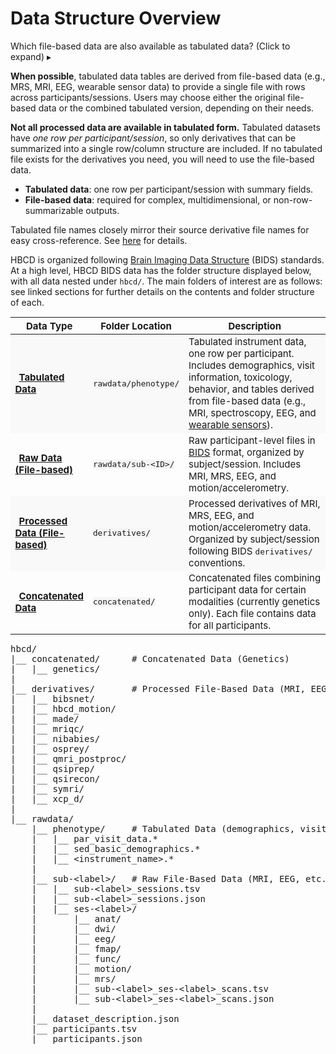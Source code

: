 
# Data Structure Overview

<p>
<div id="warning" class="warning-banner" onclick="toggleCollapse(this)">
  <span class="emoji"><i class="fas fa-exclamation-circle"></i></span>
  <span class="text-with-link">
  <span class="text">Which file-based data are also available as tabulated data? <span class="hint">(Click to expand)</span></span>
  <a class="anchor-link" href="#warning" title="Copy link">
  <i class="fa-solid fa-link"></i>
  </a>
  </span>
  <span class="arrow">▸</span>
</div>
<div class="warning-collapsible-content">
<p><strong>When possible</strong>, tabulated data tables are derived from file-based data (e.g., MRS, MRI, EEG, wearable sensor data) to provide a single file with rows across participants/sessions. Users may choose either the original file-based data or the combined tabulated version, depending on their needs.</p>
<p><strong>Not all processed data are available in tabulated form.</strong> Tabulated datasets have <em>one row per participant/session</em>, so only derivatives that can be summarized into a single row/column structure are included. If no tabulated file exists for the derivatives you need, you will need to use the file-based data.</p>
<ul>
<li><strong>Tabulated data</strong>: one row per participant/session with summary fields.</li>
<li><strong>File-based data</strong>: required for complex, multidimensional, or non-row-summarizable outputs.</li>
</ul>
<p>Tabulated file names closely mirror their source derivative file names for easy cross-reference. See <a href="../../access/metadata/#exceptions-mri" target="_blank">here</a> for details.</p>
</div>
</p>

HBCD is organized following [Brain Imaging Data Structure](https://bids-specification.readthedocs.io/en/stable/) (BIDS) standards. At a high level, HBCD BIDS data has the folder structure displayed below, with all data nested under `hbcd/`. The main folders of interest are as follows: see linked sections for further details on the contents and folder structure of each.

<table class="table-no-vertical-lines" style="width: 100%; border-collapse: collapse; table-layout: fixed; font-size: 15px;">
<thead>
<tr>
  <th style="width: 15%;">Data Type</th>
  <th style="width: 15%;">Folder Location</th>
  <th style="width: 70%;">Description</th>
</tr>
</thead>
<tbody>
<tr style="background-color: #f9f9f9;">
  <td><i class="fa-solid fa-table" style="margin-right:6px; color:#666;"></i><strong><a href="../phenotypes" target="_blank">Tabulated Data</a></strong></td>
  <td><code style="background:#f5f5f5;">rawdata/phenotype/</code></td>
  <td style="word-wrap: break-word; white-space: normal;">
    Tabulated instrument data, one row per participant. Includes demographics, visit information, toxicology, behavior, and tables derived from file-based data (e.g., MRI, spectroscopy, EEG, and <a href="../../instruments/sensors/wearsensors">wearable sensors</a>).
  </td>
</tr>
<tr>
  <td><i class="fa-solid fa-folder-open" style="margin-right:6px; color:#666;"></i><strong><a href="../rawbids" target="_blank">Raw Data (File-based)</a></strong></td>
  <td><code style="background:#f5f5f5;">rawdata/sub-&lt;ID&gt;/</code></td>
  <td style="word-wrap: break-word; white-space: normal;">
    Raw participant-level files in <a href="https://bids.neuroimaging.io/">BIDS</a> format, organized by subject/session. Includes MRI, MRS, EEG, and motion/accelerometry.
  </td>
</tr>
<tr style="background-color: #f9f9f9;">
  <td><i class="fa-solid fa-folder-open" style="margin-right:6px; color:#666;"></i><strong><a href="../derivatives" target="_blank">Processed Data (File-based)</a></strong></td>
  <td><code style="background:#f5f5f5;">derivatives/</code></td>
  <td style="word-wrap: break-word; white-space: normal;">
    Processed derivatives of MRI, MRS, EEG, and motion/accelerometry data. Organized by subject/session following BIDS <code>derivatives/</code> conventions.
  </td>
</tr>
<tr>
  <td><i class="fa-solid fa-folder-open" style="margin-right:6px; color:#666;"></i><strong><a href="../concat" target="_blank">Concatenated Data</a></strong></td>
  <td><code style="background:#f5f5f5;">concatenated/</code></td>
  <td style="word-wrap: break-word; white-space: normal;">
    Concatenated files combining participant data for certain modalities (currently genetics only). Each file contains data for all participants.
  </td>
</tr>
</tbody>
</table>

<pre class="folder-tree">
hbcd/
|__ concatenated/      <span class="hashtag"># Concatenated Data (Genetics)</span>
|   |__ genetics/
|
|__ derivatives/       <span class="hashtag"># Processed File-Based Data (MRI, EEG, etc.)</span>
|   |__ bibsnet/
|   |__ hbcd_motion/
|   |__ made/
|   |__ mriqc/
|   |__ nibabies/
|   |__ osprey/
|   |__ qmri_postproc/
|   |__ qsiprep/
|   |__ qsirecon/
|   |__ symri/
|   |__ xcp_d/
|
|__ rawdata/ 
    |__ phenotype/     <span class="hashtag"># Tabulated Data (demographics, visit info, behavior, etc.)</span>
    |   |__ par_visit_data.*
    |   |__ sed_basic_demographics.*
    |   |__ <span class="placeholder">&lt;instrument_name&gt;</span>.*
    |
    |__ sub-<span class="label">&lt;label&gt;</span>/   <span class="hashtag"># Raw File-Based Data (MRI, EEG, etc.)</span>
    |   |__ sub-<span class="label">&lt;label&gt;</span>_sessions.tsv
    |   |__ sub-<span class="label">&lt;label&gt;</span>_sessions.json
    |   |__ ses-<span class="label">&lt;label&gt;</span>/
    |       |__ anat/
    |       |__ dwi/
    |       |__ eeg/
    |       |__ fmap/
    |       |__ func/
    |       |__ motion/
    |       |__ mrs/
    |       |__ sub-<span class="label">&lt;label&gt;</span>_ses-<span class="label">&lt;label&gt;</span>_scans.tsv
    |       |__ sub-<span class="label">&lt;label&gt;</span>_ses-<span class="label">&lt;label&gt;</span>_scans.json
    |
    |__ dataset_description.json
    |__ participants.tsv
    |__ participants.json 
</pre>
<br>
